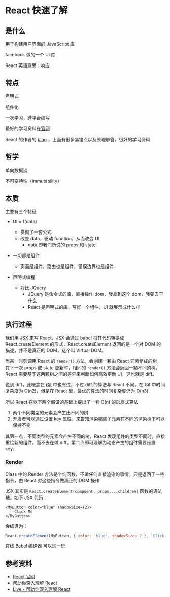 # React 快速了解

## 是什么

用于构建用户界面的 JavaScript 库

facebook 做的一个 UI 库

React 英语意思：响应

## 特点

声明式

组件化

一次学习，跨平台编写

最好的学习资料在[官网](https://zh-hans.reactjs.org/docs/state-and-lifecycle.html)

React 的作者的 [blog](https://overreacted.io/) ，上面有很多易错点以及原理解答，很好的学习资料

## 哲学

单向数据流

不可变特性（immutability）

## 本质

主要有三个特征

-   UI = f(data)
    -   贯彻了一套公式
    -   改变 data，驱动 function，从而改变 UI
        -   data 即我们所说的 props 和 state
-   一切都是组件

    -   页面是组件，路由也是组件，错误边界也是组件...

-   声明式编程

    -   对比 JQuery
        -   JQuery 是命令式的库，直接操作 dom，我拿到这个 dom，我要去干什么
        -   React 是声明式的库，写好一个组件，UI 就展示成什么样

## 执行过程

我们用 JSX 来写 React，JSX 会通过 babel 将其代码转换成 React.createElement 的形式，React.createElement 返回的是一个对 DOM 的描述，并不是真正的 DOM，这个叫 Virtual DOM。

当某一时刻调用 React 的 `render()` 方法，会创建一颗由 React 元素组成的树，在下一次 props 或 state 更新时，相同的 `render()` 方法会返回一颗不同的树。React 需要基于这两颗树之间的差异来判断如何高效更新 UI，这也就是 diff。

说到 diff，此概念在 [Git](../Git/) 中也有过，不过 diff 的算法与 React 不同，在 Git 中时间复杂度为 O(n2)，但是在 React 里，最优的算法的时间复杂度仍为 O(n3)

所以 React 在以下两个假设的基础上提出了一套 O(n) 的启发式算法

1. 两个不同类型的元素会产生出不同的树
2. 开发者可以通过设置 key 属性，来告知渲染哪些子元素在不同的渲染树下可以保持不变

其第一点，不同类型的元素会产生不同的树，React 发现组件的类型不同时，直接重绘新的组件，而不去在做 diff。第二点即可理解为动态产生的组件需要设置 key。

### Render

Class 中的 Render 方法是个纯函数，不做任何直接渲染的事情。只是返回了一些指令，由 React 对这些指令做真正的 DOM 操作

JSX 其实是 `React.createElement(compoent, props,...children)` 函数的语法糖。如下 JSX 代码：

```react
<MyButton color="blue" shadowSize={2}>
    Click Me
</MyButton>
```

会编译为：

```javascript
React.createElement(MyButton, { color: 'blue', shadowSize: 2 }, 'Click Me');
```

[在线 Babel 编译器](https://babeljs.io/repl/#?browsers=defaults%2C%20not%20ie%2011%2C%20not%20ie_mob%2011&build=&builtIns=false&corejs=3.6&spec=false&loose=false&code_lz=GYVwdgxgLglg9mABACwKYBt1wBQEpEDeAUIogE6pQhlIA8AJjAG4B8AEhlogO5xnr0AhLQD0jVgG4iAXyJA&debug=false&forceAllTransforms=false&shippedProposals=false&circleciRepo=&evaluate=false&fileSize=false&timeTravel=false&sourceType=module&lineWrap=true&presets=react&prettier=false&targets=&version=7.15.5&externalPlugins=&assumptions=%7B%7D) 可以玩一玩

## 参考资料

-   [React 官网](https://zh-hans.reactjs.org)
-   [帮助你深入理解 React](https://www.zhihu.com/lives/883022235516960768)
-   [Live - 帮助你深入理解 React](https://www.xbroder.com/2018/08/19/react-zhihu-live/)
